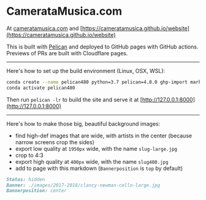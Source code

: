 # CamerataMusica.com

At [cameratamusica.com](https://cameratamusica.com/) and [https://cameratamusica.github.io/website](https://cameratamusica.github.io/website)

This is built with [Pelican](http://docs.getpelican.com/) and deployed to GitHub pages with GitHub actions. Previews of PRs are built with Cloudflare pages.

---

Here's how to set up the build environment (Linux, OSX, WSL):

```bash
conda create --name pelican480 python=3.7 pelican=4.8.0 ghp-import markdown
conda activate pelican480
```

Then run `pelican -lr` to build the site and serve it at [http://127.0.0.1:8000](http://127.0.0.1:8000)

---

Here's how to make those big, beautiful background images:

- find high-def images that are wide, with artists in the center (because narrow screens crop the sides)
- export low quality at `1950px` wide, with the name `slug-large.jpg`
- crop to 4:3
- export high quality at `400px` wide, with the name `slug400.jpg`
- add to page with this markdown (`Bannerposition` is `top` by default)

```markdown
Status: hidden
Banner: ./images/2017-2018/clancy-newman-cello-large.jpg
Bannerposition: center
```
